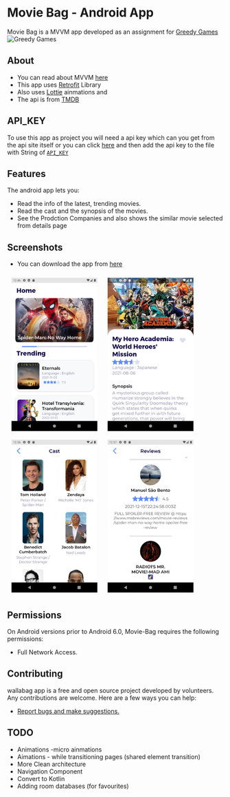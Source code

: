 # Movie Bag - Android App 



Movie Bag is a MVVM app developed as an assignment for [Greedy Games](https://greedygame.com/) 
<a heref="https://greedygame.com/"> <img alt="Greedy Games" height=40 src="https://res.cloudinary.com/crunchbase-production/image/upload/c_lpad,f_auto,q_auto:eco,dpr_1/ntkzk0adb3nv9arrlniq"  > </a>
   <br> 
## About

- You can read about MVVM [here](https://developer.android.com/topic/architecture)<br>
- This app uses [Retrofit](https://github.com/square/retrofit) Library
- Also uses [Lottie](https://lottiefiles.com/) ainmations and
- The api is from [TMDB](https://www.themoviedb.org/)

## API_KEY

To use this app as project you will need a api key which can you get from the api site itself or you can click [here](https://www.themoviedb.org/)
and then add the api key to the file with String of [`API_KEY`](https://github.com/utsav-devadiga/MovieBag/blob/master/app/src/main/java/com/project/moviebag/utils/Credentials.java)  

## Features

The android app lets you:
- Read the info of the latest, trending movies.
- Read the cast and the synopsis of the movies.
- See the Prodction Companies and also shows the similar movie selected from details page

## Screenshots

- You can download the app from [here](https://github.com/utsav-devadiga/MovieBag/releases/download/1.1/Movie-Bag.apk)

[<img src="https://github.com/utsav-devadiga/MovieBag/blob/master/HomePage.png" align="center"
width="200"
    hspace="10" vspace="10">](https://github.com/utsav-devadiga/MovieBag/blob/master/Screenshot_20220123_005639.png)
[<img src="https://github.com/utsav-devadiga/MovieBag/blob/master/Screenshot_20220123_005639.png" align="center"
width="200"
    hspace="10" vspace="10">](https://github.com/utsav-devadiga/MovieBag/blob/master/Screenshot_20220123_005639.png)
[<img src="https://github.com/utsav-devadiga/MovieBag/blob/master/Screenshot_20220123_005653.png" align="center"
width="200"
    hspace="10" vspace="10">](https://github.com/utsav-devadiga/MovieBag/blob/master/Screenshot_20220123_005653.png)
[<img src="https://github.com/utsav-devadiga/MovieBag/blob/master/Screenshot_20220123_005706.png" align="center"
width="200"
    hspace="10" vspace="10">](https://github.com/utsav-devadiga/MovieBag/blob/master/Screenshot_20220123_005706.png)

## Permissions

On Android versions prior to Android 6.0, Movie-Bag requires the following permissions:
- Full Network Access.

## Contributing

wallabag app is a free and open source project developed by volunteers. Any contributions are welcome. Here are a few ways you can help:
 * [Report bugs and make suggestions.](https://github.com/utsav-devadiga/MovieBag/issues)

## TODO
- Animations -micro ainmations
- Aimations - while transitioning pages (shared element transition)
- More Clean architecture
- Navigation Component
- Convert to Kotlin
- Adding room databases (for favourites)

